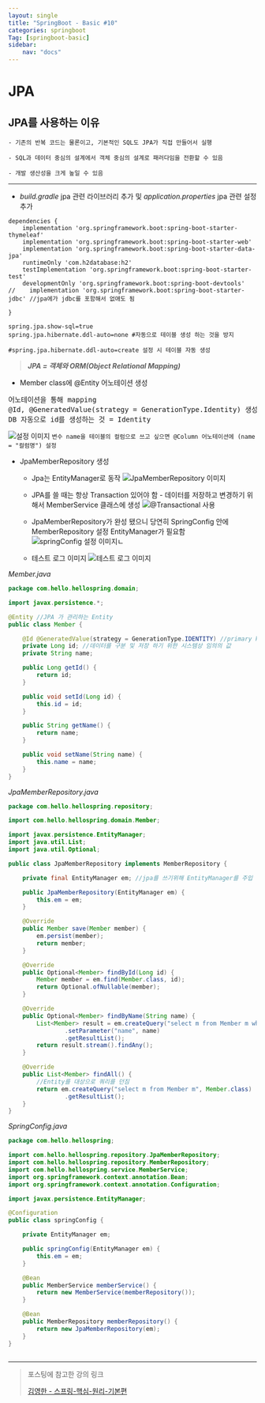 ```yaml
---
layout: single
title: "SpringBoot - Basic #10"
categories: springboot
Tag: [springboot-basic]
sidebar: 
    nav: "docs"
---
```

# JPA

## JPA를 사용하는 이유
    - 기존의 반복 코드는 물론이고, 기본적인 SQL도 JPA가 직접 만들어서 실행

    - SQL과 데이터 중심의 설계에서 객체 중심의 설계로 패러다임을 전환할 수 있음

    - 개발 생산성을 크게 높일 수 있음

---

*   _build.gradle_ jpa 관련 라이브러리 추가 및 _application.properties_ jpa 관련 설정 추가
   
```
dependencies {
    implementation 'org.springframework.boot:spring-boot-starter-thymeleaf'
    implementation 'org.springframework.boot:spring-boot-starter-web'
    implementation 'org.springframework.boot:spring-boot-starter-data-jpa'
    runtimeOnly 'com.h2database:h2'
    testImplementation 'org.springframework.boot:spring-boot-starter-test'
    developmentOnly 'org.springframework.boot:spring-boot-devtools'
//    implementation 'org.springframework.boot:spring-boot-starter-jdbc' //jpa에가 jdbc를 포함해서 없애도 됨
    
}
```

```
spring.jpa.show-sql=true
spring.jpa.hibernate.ddl-auto=none #자동으로 테이블 생성 하는 것을 방지

#spring.jpa.hibernate.ddl-auto=create 설정 시 테이블 자동 생성
```

> _**JPA = 객체와 ORM(Object Relational Mapping)**_

* Member class에 @Entity 어노테이션 생성

<pre>
어노테이션을 통해 mapping
@Id, @GeneratedValue(strategy = GenerationType.Identity) 생성
DB 자동으로 id를 생성하는 것 = Identity
</pre>

![설정 이미지](/assets/images/2022-12-29-11-47-56.png)
`변수 name을 테이블의 컬럼으로 쓰고 싶으면 @Column 어노테이션에 (name = "컬럼명") 설정`

* JpaMemberRepository 생성

  *   Jpa는 EntityManager로 동작
    ![JpaMemberRepository 이미지](/assets/images/2022-12-29-12-00-19.png)

  *   JPA를 쓸 때는 항상 Transaction 있어야 함 - 데이터를 저장하고 변경하기 위해서
    MemberService 클래스에 생성
    ![@Transactional 사용](/assets/images/2022-12-29-12-01-55.png)

  *   JpaMemberRepository가 완성 됐으니 당연히 SpringConfig 안에 MemberRepository 설정
   EntityManager가 필요함
    ![springConfig 설정 이미지ㄴ](/assets/images/2022-12-29-12-02-49.png)

  * 테스트 로그 이미지
    ![테스트 로그 이미지](/assets/images/2022-12-29-12-03-19.png)

_Member.java_
```java
package com.hello.hellospring.domain;

import javax.persistence.*;

@Entity //JPA 가 관리하는 Entity
public class Member {

    @Id @GeneratedValue(strategy = GenerationType.IDENTITY) //primary key 생성
    private Long id; //데이터를 구분 및 저장 하기 위한 시스템상 임의의 값
    private String name;

    public Long getId() {
        return id;
    }

    public void setId(Long id) {
        this.id = id;
    }

    public String getName() {
        return name;
    }

    public void setName(String name) {
        this.name = name;
    }
}
```

_JpaMemberRepository.java_
```java
package com.hello.hellospring.repository;

import com.hello.hellospring.domain.Member;

import javax.persistence.EntityManager;
import java.util.List;
import java.util.Optional;

public class JpaMemberRepository implements MemberRepository {

    private final EntityManager em; //jpa를 쓰기위해 EntityManager를 주입 받아야 함

    public JpaMemberRepository(EntityManager em) {
        this.em = em;
    }

    @Override
    public Member save(Member member) {
        em.persist(member);
        return member;
    }

    @Override
    public Optional<Member> findById(Long id) {
        Member member = em.find(Member.class, id);
        return Optional.ofNullable(member);
    }

    @Override
    public Optional<Member> findByName(String name) {
        List<Member> result = em.createQuery("select m from Member m where m.name = :name", Member.class)
                .setParameter("name", name)
                .getResultList();
        return result.stream().findAny();
    }

    @Override
    public List<Member> findAll() {
        //Entity를 대상으로 쿼리를 던짐
        return em.createQuery("select m from Member m", Member.class)
                .getResultList();
    }
}
```

_SpringConfig.java_

```java
package com.hello.hellospring;

import com.hello.hellospring.repository.JpaMemberRepository;
import com.hello.hellospring.repository.MemberRepository;
import com.hello.hellospring.service.MemberService;
import org.springframework.context.annotation.Bean;
import org.springframework.context.annotation.Configuration;

import javax.persistence.EntityManager;

@Configuration
public class springConfig {

    private EntityManager em;

    public springConfig(EntityManager em) {
        this.em = em;
    }

    @Bean
    public MemberService memberService() {
        return new MemberService(memberRepository());
    }

    @Bean
    public MemberRepository memberRepository() {
        return new JpaMemberRepository(em);
    }
}
​
```

---
 > 포스팅에 참고한 강의 링크 
 >
 >[김영한 - 스프링-핵심-원리-기본편](https://www.inflearn.com/course/%EC%8A%A4%ED%94%84%EB%A7%81-%ED%95%B5%EC%8B%AC-%EC%9B%90%EB%A6%AC-%EA%B8%B0%EB%B3%B8%ED%8E%B8)
